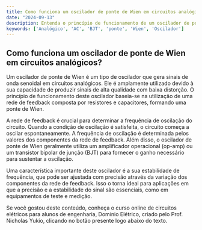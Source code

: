 ```yaml
---
title: Como funciona um oscilador de ponte de Wien em circuitos analógicos?
date: "2024-09-13"
description: Entenda o princípio de funcionamento de um oscilador de ponte de Wien em circuitos analógicos.
keywords: ['Analógico', 'AC', 'BJT', 'ponte', 'Wien', 'Oscilador']
---
```


## Como funciona um oscilador de ponte de Wien em circuitos analógicos?

Um oscilador de ponte de Wien é um tipo de oscilador que gera sinais de onda senoidal em circuitos analógicos. Ele é amplamente utilizado devido à sua capacidade de produzir sinais de alta qualidade com baixa distorção. O princípio de funcionamento deste oscilador baseia-se na utilização de uma rede de feedback composta por resistores e capacitores, formando uma ponte de Wien.

A rede de feedback é crucial para determinar a frequência de oscilação do circuito. Quando a condição de oscilação é satisfeita, o circuito começa a oscilar espontaneamente. A frequência de oscilação é determinada pelos valores dos componentes da rede de feedback. Além disso, o oscilador de ponte de Wien geralmente utiliza um amplificador operacional (op-amp) ou um transistor bipolar de junção (BJT) para fornecer o ganho necessário para sustentar a oscilação.

Uma característica importante deste oscilador é a sua estabilidade de frequência, que pode ser ajustada com precisão através da variação dos componentes da rede de feedback. Isso o torna ideal para aplicações em que a precisão e a estabilidade do sinal são essenciais, como em equipamentos de teste e medição.

Se você gostou deste conteúdo, conheça o curso online de circuitos elétricos para alunos de engenharia, Domínio Elétrico, criado pelo Prof. Nicholas Yukio, clicando no botão presente logo abaixo do texto.